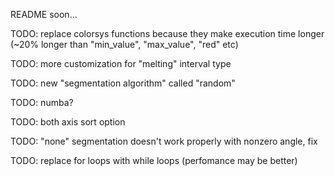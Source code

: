 README soon...

TODO: replace colorsys functions because they make execution time longer (~20% longer than "min_value", "max_value", "red" etc)

TODO: more customization for "melting" interval type

TODO: new "segmentation algorithm" called "random"

TODO: numba?

TODO: both axis sort option

TODO: "none" segmentation doesn't work properly with nonzero angle, fix

TODO: replace for loops with while loops (perfomance may be better)